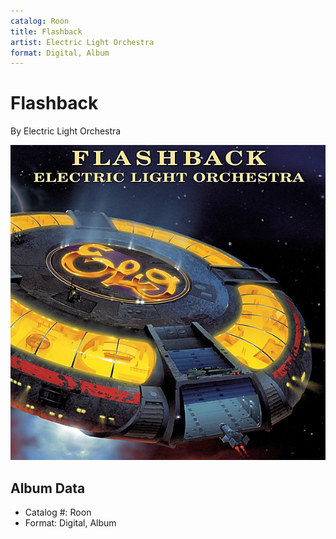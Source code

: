 ```yaml
---
catalog: Roon
title: Flashback
artist: Electric Light Orchestra
format: Digital, Album
---
```


# Flashback

By Electric Light Orchestra

![](../../assets/albumcovers/Electric_Light_Orchestra-Flashback.png)

## Album Data

- Catalog #: Roon
- Format: Digital, Album

